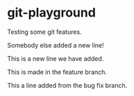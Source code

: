 # git-playground
Testing some git features.

Somebody else added a new line!

This is a new line we have added.

This is made in the feature branch.

This a line added from the bug fix branch.
